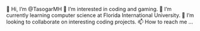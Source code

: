 👋 Hi, I’m @TasogarMH
👀 I’m interested in coding and gaming.
🌱 I’m currently learning computer science at Florida International University.
💞️ I’m looking to collaborate on interesting coding projects.
📫 How to reach me ...

<!---
TasogarMH/TasogarMH is a ✨ special ✨ repository because its `README.md` (this file) appears on your GitHub profile.
You can click the Preview link to take a look at your changes.
--->
